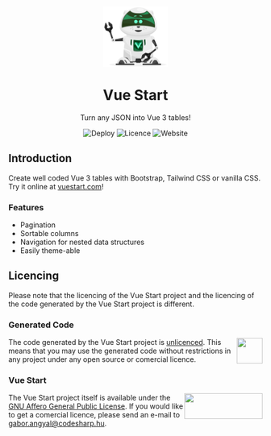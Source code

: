 <p align="center">
  <img align="center" src="https://raw.githubusercontent.com/BootGen/VueStart/master/ClientApp/src/assets/vuecoon_default.webp" width="128px" height="120px">
</p>
<h1 align="center">
  Vue Start
</h1>
<p align="center">
  Turn any JSON into Vue 3 tables!
</p>
<p align="center">
  <a style="text-decoration:none" href="https://github.com/BootGen/VueStart/actions" target="_blank">
    <img src="https://github.com/BootGen/VueStart/actions/workflows/dotnet.yml/badge.svg?branch=master" alt="Deploy" />
  </a>
  <a style="text-decoration:none" href="https://github.com/BootGen/VueStart/blob/master/LICENSE" target="_blank">
    <img src="https://img.shields.io/github/license/BootGen/VueStart" alt="Licence" />
  </a>
  <a style="text-decoration:none" href="https://vuestart.com" target="_blank">
    <img src="https://img.shields.io/badge/Website-vuestart.com-blue" alt="Website" />
  </a>
</p>

## Introduction

Create well coded Vue 3 tables with Bootstrap, Tailwind CSS or vanilla CSS. Try it online at [vuestart.com](https://vuestart.com)!


### Features

 - Pagination
 - Sortable columns
 - Navigation for nested data structures
 - Easily theme-able


## Licencing
Please note that the licencing of the Vue Start project and the licencing of the code generated by the Vue Start project is different.

### Generated Code

<img src="https://upload.wikimedia.org/wikipedia/commons/thumb/e/eb/PD-icon-black.svg/196px-PD-icon-black.svg.png" width="51px" height="51px"  align="right" >

The code generated by the Vue Start project is [unlicenced](https://unlicense.org). This means that you may use the generated code without restrictions in any project under any open source or comercial licence. 

### Vue Start

<img src="https://www.gnu.org/graphics/agplv3-155x51.png" width="155px" height="51px"  align="right" >

The Vue Start project itself is available under the [GNU Affero General Public License](https://www.gnu.org/licenses/agpl-3.0.en.html). If you would like to get a comercial licence, please send an e-mail to [gabor.angyal@codesharp.hu](mailto://gabor.angyal@codesharp.hu).
